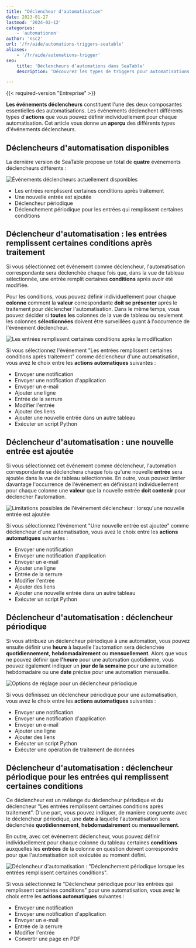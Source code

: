 ```yaml
---
title: "Déclencheur d'automatisation"
date: 2023-01-27
lastmod: '2024-02-12'
categories:
    - 'automationen'
author: 'nsc2'
url: '/fr/aide/automations-triggers-seatable'
aliases:
    - '/fr/aide/automations-trigger'
seo:
    title: 'Déclencheurs d’automations dans SeaTable'
    description: 'Découvrez les types de triggers pour automatisations dans SeaTable et les actions associées pour chaque événement.'

---
```


{{< required-version "Entreprise" >}}

**Les événements déclencheurs** constituent l'une des deux composantes essentielles des automatisations. Les événements déclenchent différents types d'**actions** que vous pouvez définir individuellement pour chaque automatisation. Cet article vous donne un **aperçu** des différents types d'événements déclencheurs.

## Déclencheurs d'automatisation disponibles

La dernière version de SeaTable propose un total de **quatre** événements déclencheurs différents :

![Événements déclencheurs actuellement disponibles](images/types-of-trigger-events.png)

- Les entrées remplissent certaines conditions après traitement
- Une nouvelle entrée est ajoutée
- Déclencheur périodique
- Déclenchement périodique pour les entrées qui remplissent certaines conditions

## Déclencheur d'automatisation : les entrées remplissent certaines conditions après traitement

Si vous sélectionnez cet événement comme déclencheur, l'automatisation correspondante sera déclenchée chaque fois que, dans la vue de tableau sélectionnée, une entrée remplit certaines **conditions** après avoir été modifiée.

Pour les conditions, vous pouvez définir individuellement pour chaque **colonne** comment la **valeur** correspondante **doit se présenter** après le traitement pour déclencher l'automatisation. Dans le même temps, vous pouvez décider si **toutes les** colonnes de la vue de tableau ou seulement les colonnes **sélectionnées** doivent être surveillées quant à l'occurrence de l'événement déclencheur.

![Les entrées remplissent certaines conditions après la modification](images/Automation-trigger-records-meet-specific-conditions-after-modification.png)

Si vous sélectionnez l'événement "Les entrées remplissent certaines conditions après traitement" comme déclencheur d'une automatisation, vous avez le choix entre les **actions automatiques** suivantes :

- Envoyer une notification
- Envoyer une notification d'application
- Envoyer un e-mail
- Ajouter une ligne
- Entrée de la serrure
- Modifier l'entrée
- Ajouter des liens
- Ajouter une nouvelle entrée dans un autre tableau
- Exécuter un script Python

## Déclencheur d'automatisation : une nouvelle entrée est ajoutée

Si vous sélectionnez cet événement comme déclencheur, l'automation correspondante se déclenchera chaque fois qu'une nouvelle **entrée** sera ajoutée dans la vue de tableau sélectionnée. En outre, vous pouvez limiter davantage l'occurrence de l'événement en définissant individuellement pour chaque colonne une **valeur** que la nouvelle entrée **doit contenir** pour déclencher l'automation.

![Limitations possibles de l'événement déclencheur : lorsqu'une nouvelle entrée est ajoutée](images/specialization-of-trigger-records-added.png)

Si vous sélectionnez l'événement "Une nouvelle entrée est ajoutée" comme déclencheur d'une automatisation, vous avez le choix entre les **actions automatiques** suivantes :

- Envoyer une notification
- Envoyer une notification d'application
- Envoyer un e-mail
- Ajouter une ligne
- Entrée de la serrure
- Modifier l'entrée
- Ajouter des liens
- Ajouter une nouvelle entrée dans un autre tableau
- Exécuter un script Python

## Déclencheur d'automatisation : déclencheur périodique

Si vous attribuez un déclencheur périodique à une automation, vous pouvez ensuite définir une **heure** à laquelle l'automation sera déclenchée **quotidiennement**, **hebdomadairement** ou **mensuellement**. Alors que vous ne pouvez définir que **l'heure** pour une automation quotidienne, vous pouvez également indiquer un **jour de la semaine** pour une automation hebdomadaire ou une **date** précise pour une automation mensuelle.

![Options de réglage pour un déclencheur périodique](images/specification-periodic-trigger.png)

Si vous définissez un déclencheur périodique pour une automatisation, vous avez le choix entre les **actions automatiques** suivantes :

- Envoyer une notification
- Envoyer une notification d'application
- Envoyer un e-mail
- Ajouter une ligne
- Ajouter des liens
- Exécuter un script Python
- Exécuter une opération de traitement de données

## Déclencheur d'automatisation : déclencheur périodique pour les entrées qui remplissent certaines conditions

Ce déclencheur est un mélange du déclencheur périodique et du déclencheur "Les entrées remplissent certaines conditions après traitement". D'une part, vous pouvez indiquer, de manière congruente avec le déclencheur périodique, une **date** à laquelle l'automatisation sera déclenchée **quotidiennement**, **hebdomadairement** ou **mensuellement**.

En outre, avec cet événement déclencheur, vous pouvez définir individuellement pour chaque colonne du tableau certaines **conditions** auxquelles les **entrées** de la colonne en question doivent correspondre pour que l'automatisation soit exécutée au moment défini.

![Déclencheur d'automatisation : "Déclenchement périodique lorsque les entrées remplissent certaines conditions".](images/trigger-event-periodic-match-conditions.png)

Si vous sélectionnez le "Déclencheur périodique pour les entrées qui remplissent certaines conditions" pour une automatisation, vous avez le choix entre les **actions automatiques** suivantes :

- Envoyer une notification
- Envoyer une notification d'application
- Envoyer un e-mail
- Entrée de la serrure
- Modifier l'entrée
- Convertir une page en PDF
